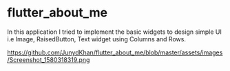 # flutter_about_me

In this application I tried to implement the basic widgets to design simple UI i.e Image, RaisedButton, Text widget using Columns and Rows. 

https://github.com/JunydKhan/flutter_about_me/blob/master/assets/images/Screenshot_1580318319.png

